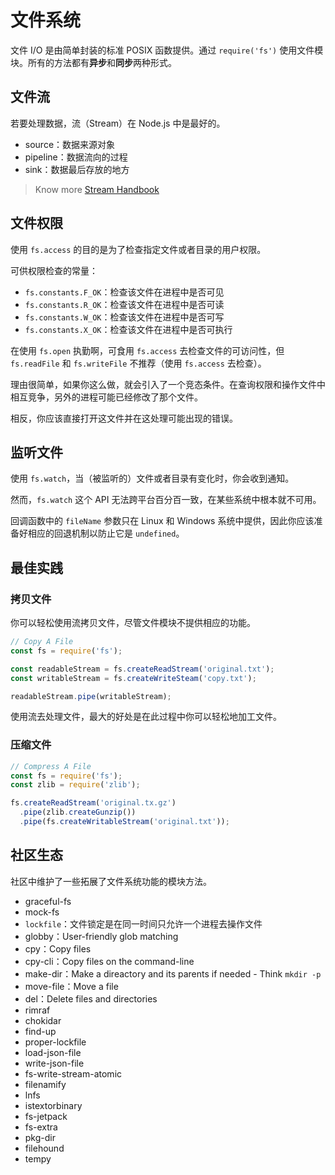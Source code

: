 # 文件系统

文件 I/O 是由简单封装的标准 POSIX 函数提供。通过 `require('fs')` 使用文件模块。所有的方法都有**异步**和**同步**两种形式。

## 文件流

若要处理数据，流（Stream）在 Node.js 中是最好的。

- source：数据来源对象
- pipeline：数据流向的过程
- sink：数据最后存放的地方

> Know more [Stream Handbook](https://github.com/substack/stream-handbook)

## 文件权限

使用 `fs.access` 的目的是为了检查指定文件或者目录的用户权限。

可供权限检查的常量：

- `fs.constants.F_OK`：检查该文件在进程中是否可见
- `fs.constants.R_OK`：检查该文件在进程中是否可读
- `fs.constants.W_OK`：检查该文件在进程中是否可写
- `fs.constants.X_OK`：检查该文件在进程中是否可执行

在使用 `fs.open` 执勤啊，可食用 `fs.access` 去检查文件的可访问性，但 `fs.readFile` 和 `fs.writeFile` 不推荐（使用 `fs.access` 去检查）。

理由很简单，如果你这么做，就会引入了一个竞态条件。在查询权限和操作文件中相互竞争，另外的进程可能已经修改了那个文件。

相反，你应该直接打开这文件并在这处理可能出现的错误。

## 监听文件

使用 `fs.watch`，当（被监听的）文件或者目录有变化时，你会收到通知。

然而，`fs.watch` 这个 API 无法跨平台百分百一致，在某些系统中根本就不可用。

回调函数中的 `fileName` 参数只在 Linux 和 Windows 系统中提供，因此你应该准备好相应的回退机制以防止它是 `undefined`。

## 最佳实践

### 拷贝文件

你可以轻松使用流拷贝文件，尽管文件模块不提供相应的功能。

```js
// Copy A File
const fs = require('fs');

const readableStream = fs.createReadStream('original.txt');
const writableStream = fs.createWriteSteam('copy.txt');

readableStream.pipe(writableStream);
```

使用流去处理文件，最大的好处是在此过程中你可以轻松地加工文件。

### 压缩文件

```js
// Compress A File
const fs = require('fs');
const zlib = require('zlib');

fs.createReadStream('original.tx.gz')
  .pipe(zlib.createGunzip())
  .pipe(fs.createWritableStream('original.txt'));
```

## 社区生态

社区中维护了一些拓展了文件系统功能的模块方法。

- graceful-fs
- mock-fs
- `lockfile`：文件锁定是在同一时间只允许一个进程去操作文件
- globby：User-friendly glob matching
- cpy：Copy files
- cpy-cli：Copy files on the command-line
- make-dir：Make a direactory and its parents if needed - Think `mkdir -p`
- move-file：Move a file
- del：Delete files and directories
- rimraf
- chokidar
- find-up
- proper-lockfile
- load-json-file
- write-json-file
- fs-write-stream-atomic
- filenamify
- lnfs
- istextorbinary
- fs-jetpack
- fs-extra
- pkg-dir
- filehound
- tempy